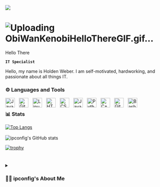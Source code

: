 ![](https://komarev.com/ghpvc/?username=ipconfig2)

# ![Uploading ObiWanKenobiHelloThereGIF.gif…]()
 Hello There

**`IT Specialist`**

Hello, my name is Holden Weber. I am self-motivated, hardworking, and passionate about all things IT.


### ⚙️ Languages and Tools

<img align="left" alt="Java" width="30px" style="padding-right:10px;" src="https://cdn.jsdelivr.net/gh/devicons/devicon/icons/java/java-original.svg"/>
<img align="left" alt="Git" width="30px" style="padding-right:10px;" src="https://cdn.jsdelivr.net/gh/devicons/devicon/icons/git/git-original.svg" />
<img align="left" alt="Linux" width="30px" style="padding-right:10px;" src="https://cdn.jsdelivr.net/gh/devicons/devicon/icons/linux/linux-original.svg" />
<img align="left" alt="HTML" width="30px" style="padding-right:10px;" src="https://cdn.jsdelivr.net/gh/devicons/devicon/icons/html5/html5-plain.svg" />
<img align="left" alt="CSS" width="30px" style="padding-right:10px;" src="https://cdn.jsdelivr.net/gh/devicons/devicon/icons/css3/css3-plain.svg" />
<img align="left" alt="JavaScript" width="30px" style="padding-right:10px;" src="https://cdn.jsdelivr.net/gh/devicons/devicon/icons/javascript/javascript-plain.svg" />
<img align="left" alt="Python" width="30px" style="padding-right:10px;" src="https://cdn.jsdelivr.net/gh/devicons/devicon/icons/python/python-plain.svg" />
<img align="left" alt="C++" width="30px" style="padding-right:10px;" src="https://cdn.jsdelivr.net/gh/devicons/devicon/icons/cplusplus/cplusplus-line.svg" />
<img align="left" alt="GitHub" width="30px" style="padding-right:10px;" src="https://cdn.jsdelivr.net/gh/devicons/devicon/icons/github/github-original.svg" />
<img align="left" alt="Bash" width="30px" style="padding-right:10px;" src="https://cdn.jsdelivr.net/gh/devicons/devicon/icons/bash/bash-original.svg" />
<br />

### 📊 Stats
[![Top Langs](https://github-readme-stats.vercel.app/api/top-langs/?username=ipconfig2&langs_count=10&hide=shell&theme=dark)](https://github.com/ipconfig2)
<br><br>
![ipconfig's GitHub stats](https://github-readme-stats.vercel.app/api?username=ipconfig2&show_icons=true&theme=dark)

[![trophy](https://github-profile-trophy.vercel.app/?username=ipconfig2&theme=kimbie_dark)](https://github.com/ryo-ma/github-profile-trophy)

<!-- ![GitHub Streak](https://streak-stats.demolab.com?user=ipconfig2&theme=gruvbox&border_radius=4.5) -->

#
<details>
 <summary><h3>👨‍💻 ipconfig's About Me</h3></summary>
 Hello, my name is Holden Weber. I am self-motivated, hardworking, and passionate about all things IT. In my free time, I work away at new certifications and on my home network/server closet. Outside the professional area, you can find me hiking, playing guitar, and playing video games. I believe in the power of self-discipline and I’m always seeking new opportunities to grow. One of my greatest strengths is networking, which I've grown knowledge in through work experience, CCNA, CompTIA network+, my home network/server closet, and academic schooling.
